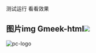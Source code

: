 测试运行
看看效果

图片img
Gmeek-html<img src="https://img.mxx.app/rest/2024/10/512x512.png">
-
![pc-logo](https://img.mxx.app/rest/2024/10/512x512.png)
